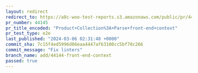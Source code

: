 ```yaml
---
layout: redirect
redirect_to: https://a8c-woo-test-reports.s3.amazonaws.com/public/pr/44145/e2e/index.html
pr_number: 44145
pr_title_encoded: "Product+Collection%3A+Parse+front-end+context"
pr_test_type: e2e
last_published: "2024-03-06 02:31:48 +0000"
commit_sha: 7c15f4ed5996d06eaa4447af63100cc5bf78c266
commit_message: "Fix linters"
branch_name: add/44144-front-end-context
passed: true
---
```

